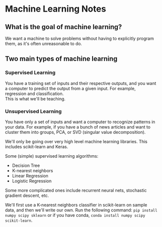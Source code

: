 # Machine Learning Notes

## What is the goal of machine learning?  
We want a machine to solve problems without having to explicitly program them, as it's often unreasonable to do.

## Two main types of machine learning
### Supervised Learning

You have a training set of inputs and their respective outputs, and you want a computer to predict the output from a given input. For example, regression and classification.   
This is what we'll be teaching.

### Unsupervised Learning

You have only a set of inputs and want a computer to recognize patterns in your data. For example, if you have a bunch of news articles and want to cluster them into groups, PCA, or SVD (singular value decomposition).

We'll only be going over very high level machine learning libraries. This includes scikit-learn and Keras.

Some (simple) supervised learning algorithms:
* Decision Tree
* K-nearest neighbors
* Linear Regression
* Logistic Regression

Some more complicated ones include recurrent neural nets, stochastic gradient descent, etc.

We'll first use a K-nearest neighbors classifier in scikit-learn on sample data, and then we'll write our own. Run the following command: `pip install numpy scipy sklearn` or if you have conda, `conda install numpy scipy scikit-learn`.
